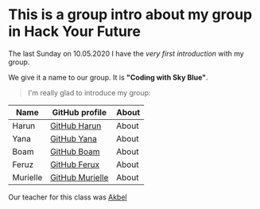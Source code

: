 # This is a group intro about my group in Hack Your Future

The last Sunday on 10.05.2020 I have the _very first introduction_ with my group. 

We give it a name to our group. It is **"Coding with Sky Blue"**. 

> I'm really glad to introduce my group:

|   Name    |               GitHub profile                       |   About   |
|   ---     |                    ---                             |   ---     |
|   Harun    |   [GitHub Harun](https://github.com/harunaltunhr) |   About   |
|   Yana    |    [GitHub Yana](https://github.com/adekimpianna)  |   About   |
|   Boam    |    [GitHub Boam](https://github.com/Boam1994)      |   About   |
|   Feruz    |   [GitHub Ferux](https://github.com/Feruzteame)   |   About   |
|   Murielle    |  [GitHub Murielle](https://github.com/murvanessa)  |   About   |

Our teacher for this class was [Akbel](https://github.com/akbelcolak)
